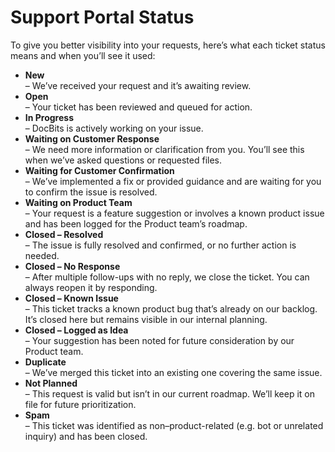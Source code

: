 # Support Portal Status

To give you better visibility into your requests, here’s what each ticket status means and when you’ll see it used:

* **New**\
  – We’ve received your request and it’s awaiting review.
* **Open**\
  – Your ticket has been reviewed and queued for action.
* **In Progress**\
  – DocBits is actively working on your issue.
* **Waiting on Customer Response**\
  – We need more information or clarification from you. You’ll see this when we’ve asked questions or requested files.
* **Waiting for Customer Confirmation**\
  – We’ve implemented a fix or provided guidance and are waiting for you to confirm the issue is resolved.
* **Waiting on Product Team**\
  – Your request is a feature suggestion or involves a known product issue and has been logged for the Product team’s roadmap.
* **Closed – Resolved**\
  – The issue is fully resolved and confirmed, or no further action is needed.
* **Closed – No Response**\
  – After multiple follow-ups with no reply, we close the ticket. You can always reopen it by responding.
* **Closed – Known Issue**\
  – This ticket tracks a known product bug that’s already on our backlog. It’s closed here but remains visible in our internal planning.
* **Closed – Logged as Idea**\
  – Your suggestion has been noted for future consideration by our Product team.
* **Duplicate**\
  – We’ve merged this ticket into an existing one covering the same issue.
* **Not Planned**\
  – This request is valid but isn’t in our current roadmap. We’ll keep it on file for future prioritization.
* **Spam**\
  – This ticket was identified as non–product-related (e.g. bot or unrelated inquiry) and has been closed.
